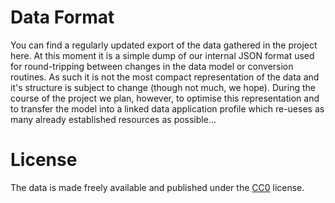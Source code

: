 # Data Format

You can find a regularly updated export of the data gathered in the project here. At this moment it is a simple dump of
our internal JSON format used for round-tripping between changes in the data model or conversion routines. As such it
is not the most compact representation of the data and it's structure is subject to change (though not much, we hope).
During the course of the project we plan, however, to optimise this representation and to transfer the model into a
linked data application profile which re-ueses as many already established resources as possible...

# License
The data is made freely available and published under the [CC0](http://creativecommons.org/publicdomain/zero/1.0/) license.